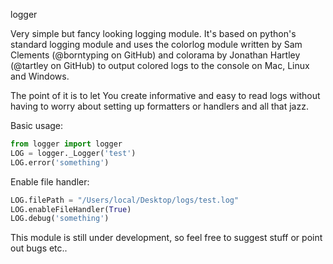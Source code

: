 logger

Very simple but fancy looking logging module.
It's based on python's standard logging module and uses the colorlog module written by Sam Clements (@borntyping on GitHub) and colorama by Jonathan Hartley (@tartley on GitHub) to output colored logs to the console on Mac, Linux and Windows.

The point of it is to let You create informative and easy to read logs without having to worry about setting up formatters or handlers and all that jazz.

Basic usage:

```python
from logger import logger
LOG = logger._Logger('test')
LOG.error('something')
```

Enable file handler:
```python
LOG.filePath = "/Users/local/Desktop/logs/test.log"
LOG.enableFileHandler(True)
LOG.debug('something')
```

This module is still under development, so feel free to suggest stuff or point out bugs etc..

